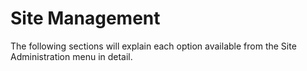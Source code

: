 # Site Management

The following sections will explain each option available from the Site Administration menu in detail.
